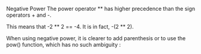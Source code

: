 Negative Power
The power operator ** has higher precedence than the sign operators + and -.

This means that -2 ** 2 == -4. It is in fact, -(2 ** 2). 

When using negative power, it is clearer to add parenthesis or to use the pow() function, which has no such ambiguity : 

<?php

// -2 to the power of 2 (a square)
pow(-2, 2) == 4;

// minus 2 to the power of 2 (a negative square)
-2 ** 2 == -(2 ** 2) == 4;

?>